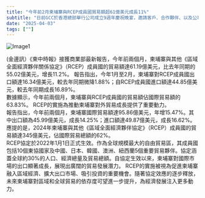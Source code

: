 ```yaml
---
title: "今年前2月柬埔寨與RCEP成員國貿易額超61億美元成長11%"
subtitle: "日前GCC於香港總部舉行公司成立9週年慶祝晚宴，邀請客戶、合作夥伴、以及公司同仁等一同參與"
date: "2025-04-03"
tags: [""]
---
```


![Image1](/thumbnails/cambodia-rcep-trade.jpg "new-year-reunion")

(金邊訊）《柬中時報》接獲商業部最新報告，今年前兩個月，柬埔寨與其他《區域全面經濟夥伴關係協定》（RCEP）成員國的貿易額達61.19億美元，比去年同期的55.02億美元，增長11.2%。
報告指出，今年1月至2月，柬埔寨對RCEP成員國出口額達16.34億美元，較去年同期微降1.88%；自RCEP成員國進口額達44.85億美元，較去年同期成長16.89%。
<br/>
數據顯示，今年前兩個月，柬埔寨與RCEP成員國的貿易額佔國際貿易額的63.83%。 RCEP的實施為推動柬埔寨對外貿易成長提供了重要動力。
<br/>
報告指出，今年前兩個月，柬埔寨國際貿易額達95.86億美元，年增15.47%。其中出口額為45.99億美元，成長14.25%；進口額達49.87億美元，成長16.62%。
應提的是，2024年柬埔寨與其他《區域全面經濟夥伴協定》（RCEP）成員國的貿易額達345億美元，佔國際貿易總額的62%。
<br/>
RCEP協定於2022年1月1日正式生效。作為全球規模最大的自由貿易區，其成員國包括10個東協國家及中國、日本、韓國、澳洲、紐西蘭5個重要貿易夥伴。協定涵蓋全球約30%的人口、經濟總量及貿易總額。自協定生效以來，柬埔寨對國際市場的出口顯著成長，展現出廣闊的貿易發展潛力。
RCEP的實施被視為促進柬埔寨融入區域經濟、擴大出口市場、吸引投資的重要機會。隨著協定效應的逐步釋放，未來柬埔寨對區域和全球貿易的依存度可望進一步提升，為經濟發展注入更多動力。
